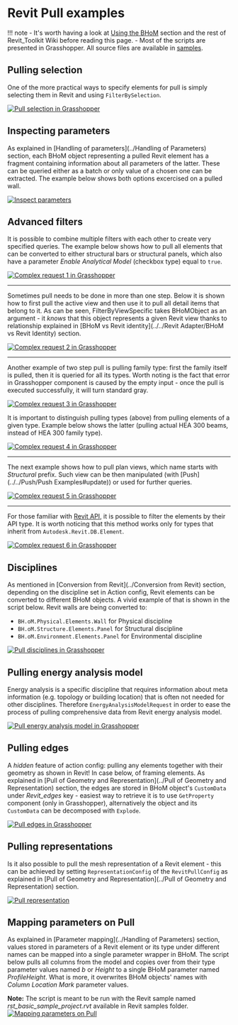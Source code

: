 # Revit Pull examples

!!! note
    - It's worth having a look at [Using the BHoM](https://github.com/BHoM/documentation/wiki/Using-the-BHoM) section and the rest of Revit_Toolkit Wiki before reading this page.
    - Most of the scripts are presented in Grasshopper. All source files are available in [samples](https://github.com/BHoM/samples/tree/master/Revit_Toolkit).

## Pulling selection
One of the more practical ways to specify elements for pull is simply selecting them in Revit and using `FilterBySelection`.

[![Pull selection in Grasshopper](https://user-images.githubusercontent.com/26874773/78938992-9376ea00-7ab3-11ea-9826-df4177714257.png)](https://user-images.githubusercontent.com/26874773/78938992-9376ea00-7ab3-11ea-9826-df4177714257.png)


## Inspecting parameters
As explained in [Handling of parameters](../Handling of Parameters) section, each BHoM object representing a pulled Revit element has a fragment containing information about all parameters of the latter. These can be queried either as a batch or only value of a chosen one can be extracted. The example below shows both options excercised on a pulled wall.

[![Inspect parameters](https://user-images.githubusercontent.com/26874773/86139774-6b19ed00-baf0-11ea-9b96-76e01ce746b3.png)](https://user-images.githubusercontent.com/26874773/86139774-6b19ed00-baf0-11ea-9b96-76e01ce746b3.png)

## Advanced filters
It is possible to combine multiple filters with each other to create very specified queries. The example below shows how to pull all elements that can be converted to either structural bars or structural panels, which also have a parameter _Enable Analytical Model_ (checkbox type) equal to `true`.

[![Complex request 1 in Grasshopper](https://user-images.githubusercontent.com/26874773/87020691-7ea21380-c1d4-11ea-8df3-8e3048f76861.png)](https://user-images.githubusercontent.com/26874773/87020691-7ea21380-c1d4-11ea-8df3-8e3048f76861.png)

------

Sometimes pull needs to be done in more than one step. Below it is shown how to first pull the active view and then use it to pull all detail items that belong to it. As can be seen, FilterByViewSpecific takes BHoMObject as an argument - it _knows_ that this object represents a given Revit view thanks to relationship explained in [BHoM vs Revit identity](../../Revit Adapter/BHoM vs Revit Identity) section.

[![Complex request 2 in Grasshopper](https://user-images.githubusercontent.com/26874773/78998013-05007800-7b48-11ea-8b2d-2c8c10888f7b.png)](https://user-images.githubusercontent.com/26874773/78998013-05007800-7b48-11ea-8b2d-2c8c10888f7b.png)

------

Another example of two step pull is pulling family type: first the family itself is pulled, then it is queried for all its types. Worth noting is the fact that error in Grasshopper component is caused by the empty input - once the pull is executed successfully, it will turn standard gray.

[![Complex request 3 in Grasshopper](https://user-images.githubusercontent.com/26874773/78998338-b30c2200-7b48-11ea-82ee-53342b907cc9.png)](https://user-images.githubusercontent.com/26874773/78998338-b30c2200-7b48-11ea-82ee-53342b907cc9.png)

It is important to distinguish pulling types (above) from pulling elements of a given type. Example below shows the latter (pulling actual HEA 300 beams, instead of HEA 300 family type).

[![Complex request 4 in Grasshopper](https://user-images.githubusercontent.com/26874773/78999097-3c702400-7b4a-11ea-87bf-085ae304d812.png)](https://user-images.githubusercontent.com/26874773/78999097-3c702400-7b4a-11ea-87bf-085ae304d812.png)

------

The next example shows how to pull plan views, which name starts with _Structural_ prefix. Such view can be then manipulated (with [Push](../../Push/Push Examples#update)) or used for further queries.

[![Complex request 5 in Grasshopper](https://user-images.githubusercontent.com/26874773/78999239-848f4680-7b4a-11ea-8d37-f5838155e17d.png)](https://user-images.githubusercontent.com/26874773/78999239-848f4680-7b4a-11ea-8d37-f5838155e17d.png)

------

For those familiar with [Revit API](https://www.revitapidocs.com), it is possible to filter the elements by their API type. It is worth noticing that this method works only for types that inherit from `Autodesk.Revit.DB.Element`.

[![Complex request 6 in Grasshopper](https://user-images.githubusercontent.com/26874773/78999350-b7393f00-7b4a-11ea-91b4-dedca037ee85.png)](https://user-images.githubusercontent.com/26874773/78999350-b7393f00-7b4a-11ea-91b4-dedca037ee85.png)

## Disciplines
As mentioned in [Conversion from Revit](../Conversion from Revit) section, depending on the discipline set in Action config, Revit elements can be converted to different BHoM objects. A vivid example of that is shown in the script below. Revit walls are being converted to:
- `BH.oM.Physical.Elements.Wall` for Physical discipline
- `BH.oM.Structure.Elements.Panel` for Structural discipline
- `BH.oM.Environment.Elements.Panel` for Environmental discipline

[![Pull disciplines in Grasshopper](https://user-images.githubusercontent.com/26874773/78989255-6a963980-7b33-11ea-92fd-699b7f336d25.png)](https://user-images.githubusercontent.com/26874773/78989255-6a963980-7b33-11ea-92fd-699b7f336d25.png)


## Pulling energy analysis model
Energy analysis is a specific discipline that requires information about meta information (e.g. topology or building location) that is often not needed for other disciplines. Therefore `EnergyAnalysisModelRequest` in order to ease the process of pulling comprehensive data from Revit energy analysis model.

[![Pull energy analysis model in Grasshopper](https://user-images.githubusercontent.com/26874773/78938834-3e3ad880-7ab3-11ea-8ced-591efa11efae.png)](https://user-images.githubusercontent.com/26874773/78938834-3e3ad880-7ab3-11ea-8ced-591efa11efae.png)

## Pulling edges
A _hidden_ feature of action config: pulling any elements together with their geometry as shown in Revit! In case below, of framing elements. As explained in [Pull of Geometry and Representation](../Pull of Geometry and Representation) section, the edges are stored in BHoM object's `CustomData` under _Revit_edges_ key - easiest way to retrieve it is to use `GetProperty` component (only in Grasshopper), alternatively the object and its `CustomData` can be decomposed with `Explode`.

[![Pull edges in Grasshopper](https://user-images.githubusercontent.com/26874773/78990081-c661c200-7b35-11ea-905f-53d0933e852d.png)](https://user-images.githubusercontent.com/26874773/78990081-c661c200-7b35-11ea-905f-53d0933e852d.png)


## Pulling representations
Is it also possible to pull the mesh representation of a Revit element - this can be achieved by setting `RepresentationConfig` of the `RevitPullConfig` as explained in [Pull of Geometry and Representation](../Pull of Geometry and Representation) section.

[![Pull representation](https://user-images.githubusercontent.com/26874773/85882268-40255580-b7df-11ea-86e7-573d998da59f.png)](https://user-images.githubusercontent.com/26874773/85882268-40255580-b7df-11ea-86e7-573d998da59f.png)

## Mapping parameters on Pull
As explained in [Parameter mapping](../Handling of Parameters) section, values stored in parameters of a Revit element or its type under different names can be mapped into a single parameter wrapper in BHoM. The script below pulls all columns from the model and copies over from their type parameter values named _b_ or _Height_ to a single BHoM parameter named _ProfileHeight_. What is more, it overwrites BHoM objects' names with _Column Location Mark_ parameter values.

**Note:** The script is meant to be run with the Revit sample named _rst_basic_sample_project.rvt_ available in Revit samples folder.
[![Mapping parameters on Pull](https://user-images.githubusercontent.com/26874773/86023199-a56d8680-ba2b-11ea-883f-4341aed6cc55.png)](https://user-images.githubusercontent.com/26874773/86023199-a56d8680-ba2b-11ea-883f-4341aed6cc55.png)
